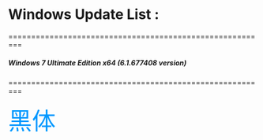 # Windows Update List :

=========================================================
##### Windows 7 Ultimate Edition x64 (6.1.677408 version) 
=========================================================

<font color=#0099ff size=12 face="黑体">黑体</font>